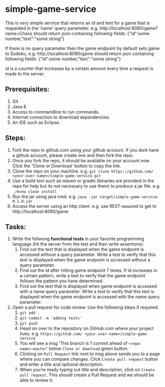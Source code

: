 # simple-game-service

This is very simple service that returns an id and text for a game that is requested in the 'name' query parameter.
e.g. http://localhost:8080/game?name=Chess should return json containing following fields:
{"id":some number,"text":"some string"}

If there is no query parameter then the game endpoint by default sets game to Sudoku, e.g.  http://localhost:8080/game should return json containing following fields:
{"id":some number,"text":"some string"}

id is a counter that increases by a certain amount every time a request is made to the server.

## Prerequisites:
1. Git
2. Java 8
3. Access to commandline to run commands.
4. Internet connection to download dependencies.
5. An IDE such as Eclipse.

## Steps:
1. Fork the repo in github.com using your github account. If you dont have a github account, please create one and then fork the repo.
2. Once you fork the repo, it should be available on your account now. Click the 'Clone or Download' button to copy the link.
3. Clone the repo on your machine. e.g. `git clone https://github.com/ <your-user-name>/simple-game-service.git`
4. Use a build tool such as maven or gradle (binaries are provided in the repo for help but its not necessary to use them) to produce a jar file. e.g. `./mvnw clean install`
5. Run the jar using java cmd. e.g. `java -jar target/simple-game-service-0.1.0.jar`
6. Access the server using an http client. e.g. use REST-assured to get to http://localhost:8080/game 

## Tasks:
1. Write the follwong **functional tests** in your favorite programming language (hit the server from the test and then write assertions):
    1. Find out the text that is displayed when the game endpoint is accessed without a query parameter. Write a test to verify that this text is displayed when the game endpoint is accessed without a query parameter.  
    2. Find out the id after hitting game endpoint 7 times. If id increases in a certain pattern, write a test to verify that the game endpoint follows the pattern you have determined.
    3. Find out the text that is displayed when game endpoint is accessed with a name query parameter. Write a test to verify that this text is displayed when the game endpoint is accessed with the name query parameter.
2. Open a pull request for code review. Use the following steps if required: 
	1. `git add .`
	2. `git commit -m 'adding tests'`
	3. `git push`
	4. Head on over to the repository on GitHub.com where your project lives. e.g. `https://github.com/ <your-user-name>/simple-game-service`
	5. You will see a msg 'This branch is 1 commit ahead of `<repo-name>:master`' below `Clone or download` green button.  
	6. Clicking on `Pull Request` link next to msg above sends you to a page where you can compare changes. Click `Create pull request` button and enter a title and optional description.
	7. When you’re ready typing out title and description, click on `Create pull request`. This should create a Pull Request and we should be able to review it.
